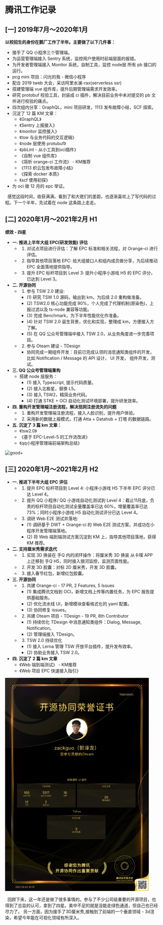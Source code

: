 # 腾讯工作记录
## [一] 2019年7月～2020年1月
**以校招生的身份在鹅厂工作了半年。主要做了以下几件事：** 
 - 接手了 QQ 小程序三个管理端。
 - 为运营管理端接入 Sentry 系统，监控用户使用时前端层面的报错。
 - 为开发者管理端接入 Monitor 系统，自制工具，监控 node层 所有 pb 接口的运行。
 - pcg mini 项目：闪光的我 - 微信小程序
 - 配合 2019 tweb 大会，采访阿里水澜-rax(serverless ssr)
 - 搭建管理端 vue 组件库，提升后期管理端需求开发效率。
 - 研究 protobuf 校验工具，封装成 ci 插件，解决目前业务中未对提交的 pb 文件进行校验的痛点。
 - 四次组内分享：GraphQL，mini 项目研发，1113 发布故障小结，SCF 探索。
 - 沉淀了 12 篇 KM 文章：
   - 《GraphQL》 
   - 《Sentry 上报接入》
   - 《monitor 监控接入》
   - 《tsw 与业务代码的交互逻辑》
   - 《node 层使用 protubuf》
   - 《pbLint - 从小工具到oci插件》
   - 《自制 vue 组件库》
   - 《简析 orange-ci 工作流》 - KM推荐
   - 《1113 织云包发布故障小结》
   - 《探索 docker 本质》
   - 《scf 使用初探》
 - 为 oci 做 12 月的 epc 举证。

&nbsp;&nbsp;感觉这段时间，收获满满。看到了和大佬们的差距，也逐渐喜欢上了写代码的过程。下一个半年，先试着在 node 这条路上走走。
## [二] 2020年1月～2021年2月 H1
**绩效 - 四星** 
 - **一. 推进上半年大组 EPC(研发效能) 评估**
   - 1. 对试点项目进行评估：了解 EPC 标准和相关流程，对 Orange-ci 进行评估。
   - 2. 指导其他项目落地 EPC: 给大组接口人和组内成员做分享，为后续推动 EPC 全面落地提供指导。
   - 3. 提升 EPC 标杆项目到 Level 3: 提升小程序小游戏 H5 的 EPC 评分，已达到 Level 3。
 - **二. 开源协同**
   - 1. 参与 TSW 2.0 建设:
     - (1) 研究 TSW 1.0 源码，输出到 km，为后续 2.0 重构做准备。
     - (2) TSW2.0 核心功能完成 90%，个人完成了代理机制(原染色)，上报过滤以及 ts-node 兼容等功能。
     - (3) 完成 Benchmark，为下半年性能优化作准备。
     - (4) 针对 TSW 2.0 诞生背景，优化和实现，整理成 km，方便接入方了解。
     - (5) 在 QQ 公众号管理端中接入 TSW 2.0，从业务角度进一步完善项目。
   - 2. 参与 Oteam 建设 - TDesign
     - 协同完成一期组件开发：目前已完成认领的消息通知类组件的开发，比如 Notification / Message 的 API 设计， UI 开发， 组件开发，测试。
 - **三. QQ 公众号管理端重构**
   - 搭建 node 层服务：
     - (1) 接入 Typescript, 提示代码质量。
     - (2) 接入北极星，替换 L5。
     - (3) 接入 TSW2，精简业务代码。
     - (4) 打通 STKE + OCI 自动化测试环境部署，提升研发效率。
 - **四. 重构开发管理端注册流程，解决现网注册流失的问题**
   - 1. 重构开发管理端注册流程，接入人脸识别，提升用户体验。
   - 2. 采用新的数据上报模式，打通 Atta + Datahub + 灯塔 的数据链路。
 - **五. 沉淀了 3 篇 km 文章：**
   - 《tsw2.0》
   - 《基于 EPC-Level-5 的工作流改进》
   - 《qq小程序管理端前端架构总结》

<!-- ![good+](../../assets/intro/good+.jpg) -->
<img src="../../assets/intro/good+.jpg" alt="good+" height="400" />

## [三] 2020年1月～2021年2月 H2
 - **一. 推进下半年大组 EPC 评估**
   - 1. 提升 EPC 标杆项目到 Level 4: 小程序小游戏 H5 下半年 EPC 评分已达 Level 4。
   - 2. 提升 QQ 小程序/ QQ 小游戏自动化测试到 Level 4：截止11月底，负责的标杆项目自动化测试全量覆盖率已达 60%，增量覆盖率已达 73%；同时小程序小游戏 H5 自动化测试评分已达 Level 4。
   - 3. 调研 Web E2E 测试并落地: 
     - (1) 调研基于 DWT + Orange-ci 的 Web E2E 测试方案，并成功在小程序开发管理端落地。
     - (2) 将 Web 端到端测试方案沉淀到 KM 上，指导其他项目落地，获得 KM 推荐。
 - **二. 支持厘米秀需求迭代**
   - 1. 实现 3D 换装在 手Q 内的闭环操作：将厘米秀 3D 换装 从卡噗 APP 上迁移到 手Q H5，同时接入银河监控，监测页面性能。
   - 2. 开发 3D 胶囊：对标 2D 厘米秀，开发 3D 胶囊。
   - 3. 接入春节红包，新增红包胶囊。
 - **三. 开源协同**
   - 1. 共建 Orange-ci - 17 PR, 2 Features, 5 Issues
     - (1) 集成腾讯文档到 OCI，新增文档上传等内置任务，为 EPC 报告提供基础服务。
     - (2) 优化流水线 UI，新增模块查看格式化的 yaml 配置。
     - (3) 协同修复 issues。
   - 2. 共建 Oteam 项目 - TDesign - 19 PR, 8th Contributor
     - (1) 持续优化 TDesign 中消息通知类组件：Dialog, Message, Notification。
     - (2) 管理端接入 TDesign。
   - 3. TSW 2.0 持续优化
     - (1) 接入 Lerna 管理 TSW 开放平台插件，提升发布效率。
     - (2) 协助业务接入 TSW 2.0。
 - **四. 沉淀了 2 篇 km 文章**
   - 《Web 端到端测试》 - KM推荐
   - 《Web 项目 EPC 快速接入指引》

<img src="../../assets/intro/tdesign.png" alt="tdesign-contri" height="700" />
   
 &nbsp;&nbsp;回顾下来，这一年还是做了很多事情的。参与了不少公司级重要的开源项目，也得到了总监的认可，拿到了四星。美中不足的就是没能走绿色通道，但自己也已经尽力了。
 另一方面，因为接手了3D厘米秀,接触到了前端的一个垂直领域 - 3d渲染，希望今年能在可视化领域有所深入。